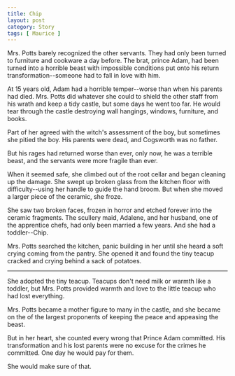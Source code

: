```yaml
---
title: Chip
layout: post
category: Story
tags: [ Maurice ]
---
```

Mrs. Potts barely recognized the other servants. They had only been turned to furniture and cookware a day before. The brat, prince Adam, had been turned into a horrible beast with impossible conditions put onto his return transformation--someone had to fall in love with him.

<!-- more -->

At 15 years old, Adam had a horrible temper--worse than when his parents had died. Mrs. Potts did whatever she could to shield the other staff from his wrath and keep a tidy castle, but some days he went too far. He would tear through the castle destroying wall hangings, windows, furniture, and books.

Part of her agreed with the witch's assessment of the boy, but sometimes she pitied the boy. His parents were dead, and Cogsworth was no father.

But his rages had returned worse than ever, only now, he was a terrible beast, and the servants were more fragile than ever.

When it seemed safe, she climbed out of the root cellar and began cleaning up the damage. She swept up broken glass from the kitchen floor with difficulty--using her handle to guide the hand broom. But when she moved a larger piece of the ceramic, she froze.

She saw two broken faces, frozen in horror and etched forever into the ceramic fragments. The scullery maid, Adalene, and her husband, one of the apprentice chefs, had only been married a few years. And she had a toddler--Chip.

Mrs. Potts searched the kitchen, panic building in her until she heard a soft crying coming from the pantry. She opened it and found the tiny teacup cracked and crying behind a sack of potatoes.

* * *

She adopted the tiny teacup. Teacups don't need milk or warmth like a toddler, but Mrs. Potts provided warmth and love to the little teacup who had lost everything.

Mrs. Potts became a mother figure to many in the castle, and she became on the of the largest proponents of keeping the peace and appeasing the beast.

But in her heart, she counted every wrong that Prince Adam committed. His transformation and his lost parents were no excuse for the crimes he committed. One day he would pay for them.

She would make sure of that.
